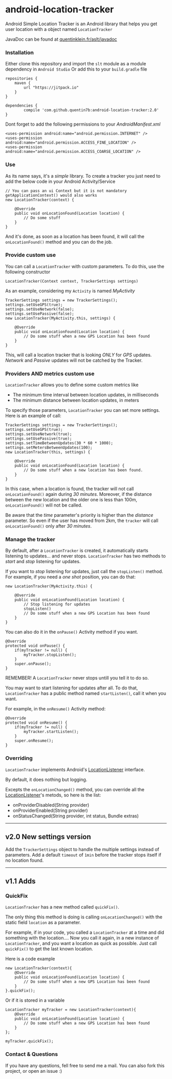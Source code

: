 android-location-tracker
========================

Android Simple Location Tracker is an Android library that helps you get user location with a object named `LocationTracker`

JavaDoc can be found at [quentinklein.fr/aslt/javadoc](http://quentinklein.fr/aslt/javadoc)

### Installation

Either clone this repository and import the `slt` module as a module dependency in `Android Studio`
Or add this to your `build.gradle` file

	repositories {
	    maven {
	        url "https://jitpack.io"
	    }
	}
	
	dependencies {
	        compile 'com.github.quentin7b:android-location-tracker:2.0'
	}

Dont forget to add the following permissions to your *AndroidManifest.xml*

	<uses-permission android:name="android.permission.INTERNET" />
	<uses-permission android:name="android.permission.ACCESS_FINE_LOCATION" />
	<uses-permission android:name="android.permission.ACCESS_COARSE_LOCATION" />

### Use

As its name says, it's a *simple* library.
To create a tracker you just need to add the below code in your Android Activity/Service

	// You can pass an ui Context but it is not mandatory getApplicationContext() would also works
	new LocationTracker(context) {
		
		@Override
		public void onLocationFound(Location location) {
			// Do some stuff
		}
	}

And it's done, as soon as a location has been found, it will call the `onLocationFound()` method and you can do the job.

### Provide custom use

You can call a `LocationTracker` with custom parameters.
To do this, use the following constructor

	LocationTracker(Context context, TrackerSettings settings)

As an example, considering my `Activity` is named *MyActivity*

	TrackerSettings settings = new TrackerSettings();
	settings.setUseGPS(true);
	settings.setUseNetwork(false);
	settings.setUsePassive(false);
	new LocationTracker(MyActivity.this, settings) {
		
		@Override
		public void onLocationFound(Location location) {
			// Do some stuff when a new GPS Location has been found
		}
	}

This, will call a location tracker that is looking *ONLY* for *GPS* updates.
*Network* and *Passive* updates will not be catched by the Tracker.

### Providers AND metrics custom use

`LocationTracker` allows you to define some custom metrics like
<ul>
<li> The minimum time interval between location updates, in milliseconds </li>
<li> The minimum distance between location updates, in meters </li>
</ul>

To specify those parameters, `LocationTracker` you can set more settings.
Here is an example of call:
	
	TrackerSettings settings = new TrackerSettings();
	settings.setUseGPS(true);
	settings.setUseNetwork(true);
	settings.setUsePassive(true);
	settings.setTimeBetweenUpdates(30 * 60 * 1000);
	settings.setMetersBetweenUpdates(100);
	new LocationTracker(this, settings) {
		
		@Override
		public void onLocationFound(Location location) {
			// Do some stuff when a new location has been found.
		}
	}

In this case, when a location is found, the tracker will not call `onLocationFound()` again during *30 minutes*.
Moreover, if the distance between the new location and the older one is less than 100m, `onLocationFound()` will not be called.

Be aware that the *time* parameter's priority is higher than the *distance* parameter. So even if the user has moved from 2km, the `tracker` will call `onLocationFound()` only after *30 minutes*.

### Manage the tracker

By default, after a `LocationTracker` is created, it automatically starts listening to updates... and never stops.
`LocationTracker` has two methods to *start* and *stop* listening for updates.

If you want to *stop* listening for updates, just call the `stopListen()` method.
For example, if you need a *one shot* position, you can do that:

	new LocationTracker(MyActivity.this) {
		
		@Override
		public void onLocationFound(Location location) {
			// Stop listening for updates
			stopListen()
			// Do some stuff when a new GPS Location has been found
		}
	}

You can also do it in the `onPause()` Activity method if you want.

	@Override
	protected void onPause() {
		if(myTracker != null) {
			myTracker.stopListen();
		}
		super.onPause();
	}

REMEMBER! A `LocationTracker` never stops untill you tell it to do so.

You may want to start listening for updates after all. To do that, `LocationTracker` has a public method named `startListen()`, call it when you want.

For example, in the `onResume()` Activity method:

	@Override
	protected void onResume() {
		if(myTracker != null) {
			myTracker.startListen();
		}
		super.onResume();
	}

### Overriding

`LocationTracker` implements Android's [LocationListener](http://developer.android.com/reference/android/location/LocationListener.html) interface.

By default, it does nothing but logging. 

Excepts the `onLocationChanged()` method, you can override all the [LocationListener](http://developer.android.com/reference/android/location/LocationListener.html)'s metods, so here is the list:
<ul>
<li>onProviderDisabled(String provider)</li>
<li>onProviderEnabled(String provider)</li>
<li>onStatusChanged(String provider, int status, Bundle extras)</li>
</ul>

---
v2.0 New settings version
---

Add the `TrackerSettings` object to handle the multiple settings instead of parameters.
Add a default `timeout` of `1min` before the tracker stops itself if no location found.

---
v1.1 Adds
---

### QuickFix

`LocationTracker` has a new method called `quickFix()`.

The only thing this method is doing is calling `onLocationChanged()` with the static field `location` as a parameter.

For example, if in your code, you called a `LocationTracker` at a time and did something with the location.... Now you call it again, in a new instance of `LocationTracker`, and you want a location as quick as possible. 
Just call `quickFix()` to get the last known location.

Here is a code example

	new LocationTracker(context){
		@Override
		public void onLocationFound(Location location) {
			// Do some stuff when a new GPS Location has been found
		}
	}.quickFix();

Or if it is stored in a variable

	LocationTracker myTracker = new LocationTracker(context){
		@Override
		public void onLocationFound(Location location) {
			// Do some stuff when a new GPS Location has been found
		}
	};

	myTracker.quickFix();

### Contact & Questions

If you have any questions, fell free to send me a mail.
You can also fork this project, or open an issue :)
